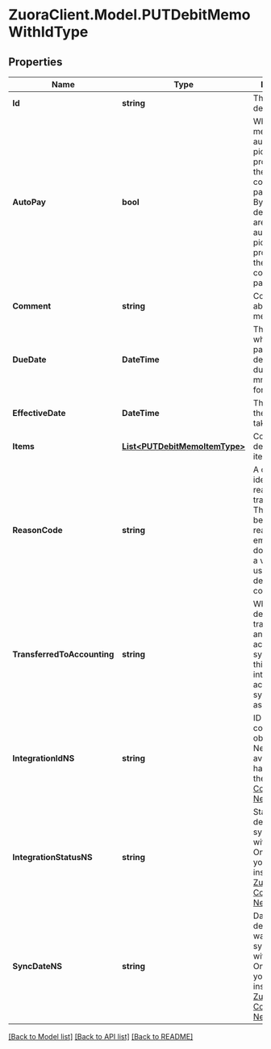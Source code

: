 # ZuoraClient.Model.PUTDebitMemoWithIdType

## Properties

Name | Type | Description | Notes
------------ | ------------- | ------------- | -------------
**Id** | **string** | The ID of the debit memo.  | [optional] 
**AutoPay** | **bool** | Whether debit memos are automatically picked up for processing in the corresponding payment run.   By default, debit memos are automatically picked up for processing in the corresponding payment run.  | [optional] 
**Comment** | **string** | Comments about the debit memo.  | [optional] 
**DueDate** | **DateTime** | The date by which the payment for the debit memo is due, in &#x60;yyyy-mm-dd&#x60; format.  | [optional] 
**EffectiveDate** | **DateTime** | The date when the debit memo takes effect.  | [optional] 
**Items** | [**List&lt;PUTDebitMemoItemType&gt;**](PUTDebitMemoItemType.md) | Container for debit memo items.  | [optional] 
**ReasonCode** | **string** | A code identifying the reason for the transaction. The value must be an existing reason code or empty. If you do not specify a value, Zuora uses the default reason code  | [optional] 
**TransferredToAccounting** | **string** | Whether the debit memo is transferred to an external accounting system. Use this field for integration with accounting systems, such as NetSuite.   | [optional] 
**IntegrationIdNS** | **string** | ID of the corresponding object in NetSuite. Only available if you have installed the [Zuora Connector for NetSuite](https://www.zuora.com/connect/app/?appId&#x3D;265).  | [optional] 
**IntegrationStatusNS** | **string** | Status of the debit memo&#39;s synchronization with NetSuite. Only available if you have installed the [Zuora Connector for NetSuite](https://www.zuora.com/connect/app/?appId&#x3D;265).  | [optional] 
**SyncDateNS** | **string** | Date when the debit memo was synchronized with NetSuite. Only available if you have installed the [Zuora Connector for NetSuite](https://www.zuora.com/connect/app/?appId&#x3D;265).  | [optional] 

[[Back to Model list]](../README.md#documentation-for-models) [[Back to API list]](../README.md#documentation-for-api-endpoints) [[Back to README]](../README.md)

